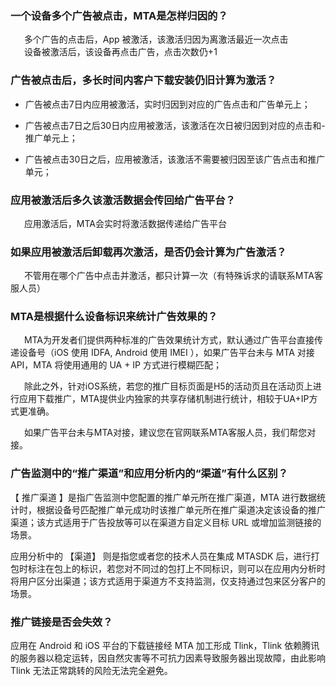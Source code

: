 ### 一个设备多个广告被点击，MTA是怎样归因的？ ###
&emsp;&nbsp; 多个广告的点击后，App 被激活，该激活归因为离激活最近一次点击<br>&emsp;&nbsp;
设备被激活后，该设备再点击广告，点击次数仍+1

### 广告被点击后，多长时间内客户下载安装仍旧计算为激活？ ###
- 广告被点击7日内应用被激活，实时归因到对应的广告点击和广告单元上；

- 广告被点击7日之后30日内应用被激活，该激活在次日被归因到对应的点击和-推广单元上；

- 广告被点击30日之后，应用被激活，该激活不需要被归因至该广告点击和推广单元；

### 应用被激活后多久该激活数据会传回给广告平台？ ###

&emsp;&nbsp; 应用激活后，MTA会实时将激活数据传递给广告平台

### 如果应用被激活后卸载再次激活，是否仍会计算为广告激活？ ###

&emsp;&nbsp; 不管用在哪个广告中点击并激活，都只计算一次（有特殊诉求的请联系MTA客服人员）

### MTA是根据什么设备标识来统计广告效果的？ ###
&emsp;&nbsp; MTA为开发者们提供两种标准的广告效果统计方式，默认通过广告平台直接传递设备号（iOS 使用 IDFA, Android 使用 IMEI ），如果广告平台未与 MTA 对接 API，MTA 将使用通用的 UA + IP 方式进行模糊匹配；

&emsp;&nbsp; 除此之外，针对iOS系统，若您的推广目标页面是H5的活动页且在活动页上进行应用下载推广，MTA提供业内独家的共享存储机制进行统计，相较于UA+IP方式更准确。

&emsp;&nbsp; 如果广告平台未与MTA对接，建议您在官网联系MTA客服人员，我们帮您对接。

### 广告监测中的“推广渠道”和应用分析内的“渠道”有什么区别？ ###

【 推广渠道 】是指广告监测中您配置的推广单元所在推广渠道，MTA 进行数据统计时，根据设备号匹配推广单元成功时该推广单元所在推广渠道决定该设备的推广渠道；该方式适用于广告投放等可以在渠道方自定义目标 URL 或增加监测链接的场景。

应用分析中的 【渠道】 则是指您或者您的技术人员在集成 MTASDK 后，进行打包时标注在包上的标识，若您对不同过的包打上不同标识，则可以在应用内分析时将用户区分出渠道；该方式适用于渠道方不支持监测，仅支持通过包来区分客户的场景。

### 推广链接是否会失效？ ###

应用在 Android 和 iOS 平台的下载链接经 MTA 加工形成 Tlink，Tlink 依赖腾讯的服务器以稳定运转，因自然灾害等不可抗力因素导致服务器出现故障，由此影响 Tlink 无法正常跳转的风险无法完全避免。

